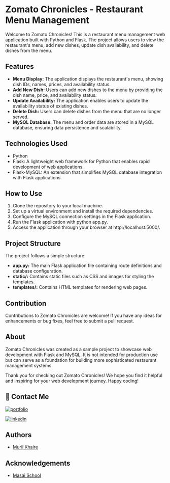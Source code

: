 # Zomato Chronicles - Restaurant Menu Management
Welcome to Zomato Chronicles! This is a restaurant menu management web application built with Python and Flask. The project allows users to view the restaurant's menu, add new dishes, update dish availability, and delete dishes from the menu.

## Features
- **Menu Display:** The application displays the restaurant's menu, showing dish IDs, names, prices, and availability status.
- **Add New Dish:** Users can add new dishes to the menu by providing the dish name, price, and availability status.
- **Update Availability:** The application enables users to update the availability status of existing dishes.
- **Delete Dish:** Users can delete dishes from the menu that are no longer served.
- **MySQL Database:** The menu and order data are stored in a MySQL database, ensuring data persistence and scalability.

## Technologies Used
- Python
- Flask: A lightweight web framework for Python that enables rapid development of web applications.
- Flask-MySQL: An extension that simplifies MySQL database integration with Flask applications.

## How to Use
1. Clone the repository to your local machine.
2. Set up a virtual environment and install the required dependencies.
3. Configure the MySQL connection settings in the Flask application.
4. Run the Flask application with python app.py.
5. Access the application through your browser at http://localhost:5000/.

## Project Structure
The project follows a simple structure:

- **app.py:** The main Flask application file containing route definitions and database configuration.
- **static/:** Contains static files such as CSS and images for styling the templates.
- **templates/:** Contains HTML templates for rendering web pages.

## Contribution
Contributions to Zomato Chronicles are welcome! If you have any ideas for enhancements or bug fixes, feel free to submit a pull request.

## About
Zomato Chronicles was created as a sample project to showcase web development with Flask and MySQL. It is not intended for production use but can serve as a foundation for building more sophisticated restaurant management systems.

Thank you for checking out Zomato Chronicles! We hope you find it helpful and inspiring for your web development journey. Happy coding!

## 🔗 Contact Me
[![portfolio](https://img.shields.io/badge/my_portfolio-000?style=for-the-badge&logo=ko-fi&logoColor=white)](https://murli0399.github.io/)

[![linkedin](https://img.shields.io/badge/linkedin-0A66C2?style=for-the-badge&logo=linkedin&logoColor=white)](https://www.linkedin.com/in/murli-khaire/)


## Authors

- [Murli Khaire](https://github.com/Murli0399)

## Acknowledgements

- [Masai School](https://www.masaischool.com/)
